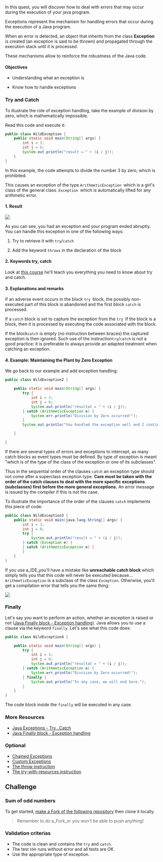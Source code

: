 In this quest, you will discover how to deal with errors that may occur during the execution of your java program.

Exceptions represent the mechanism for handling errors that occur during the execution of a Java program.

When an error is detected, an object that inherits from the class **Exception** is created (an exception is said to be thrown) and propagated through the execution stack until it is processed.

These mechanisms allow to reinforce the robustness of the Java code.

#### Objectives

- Understanding what an exception is

- Know how to handle exceptions

### Try and Catch

To illustrate the role of exception handling, take the example of division by zero, which is mathematically impossible.

Read this code and execute it:

```java
public class WildException {
    public static void main(String[] args) {
        int i = 3;
        int j = 0;
        System.out.println("result = " + (i / j));
    }
}

```

In this example, the code attempts to divide the number 3 by zero, which is prohibited.

This causes an exception of the type `ArithmeticException `which is a girl's class of the general class. `Exception `which is automatically lifted for any arithmetic error.

#### 1. Result

![](https://image.noelshack.com/fichiers/2019/45/5/1573237943-exception1.jpg)

As you can see, you had an exception and your program ended abruptly. You can handle this exception in one of the following ways:

1. Try to retrieve it with `try`/`catch`

1. Add the keyword `throws` in the declaration of the block

#### 2. Keywords try, catch

Look at [this course](https://www.jmdoudoux.fr/java/dej/chap-exceptions.htm#exceptions-1) he'll teach you everything you need to know about try and catch.

#### 3. Explanations and remarks

If an adverse event occurs in the block `try `block, the possibly non-executed part of this block is abandoned and the first block `catch` is processed.

If a  `catch` block is set to capture the exception from the `try `If the block is a block, then it is processed by executing the code associated with the block.

If the block`catch` is empty (no instruction between braces) the captured exception is then ignored. Such use of the instruction`try`/`catch` is not a good practice: it is preferable to always provide an adapted treatment when catching an exception.

#### 4. Example: Maintaining the Plant by Zero Exception

We go back to our example and add exception handling:

```java
public class WildException2 {

    public static void main(String[] args) {
        try {
            int i = 3;
            int j = 0;
            System.out.println("résultat = " + (i / j));
        } catch (ArithmeticException e) {
            System.err.println("Division by Zero occurred!");
        }
        System.out.println("You handled the exception well and I continued the execution.");

    }

}

```

If there are several types of errors and exceptions to intercept, as many catch blocks as event types must be defined. By type of exception is meant "which is of the type of the class of the exception or one of its subclasses".

Thus in the sequential order of the clauses `catch` an exception type should not come after a superclass exception type. **Care must be taken with the order of the catch clauses to deal with the more specific exceptions (subclasses) first before the more general exceptions.** An error message is issued by the compiler if this is not the case.

To illustrate the importance of the order of the clauses `catch` implements this piece of code:

```java
public class WildException3 {
    public static void main(java.lang.String[] args) {
        int i = 3;
        int j = 0;
        try {
            System.out.println("result = " + (i / j));
        } catch (Exception e) {
        } catch (ArithmeticException e) {
        }
    }
}

```

If you use a_IDE_you'll have a mistake like **unreachable catch block** which simply tells you that this code will never be executed because... `ArithmeticException` is a subclass of the class `Exception`.
Otherwise, you'll get a compilation error that tells you the same thing:

![](https://image.noelshack.com/fichiers/2019/45/5/1573238099-exception2.jpg)

### Finally

Let's say you want to perform an action, whether an exception is raised or not ([Java Finally block - Exception handling](https://beginnersbook.com/2013/04/java-finally-block/)). Java allows you to use a clause via the keyword `finally`. Let's see what this code does:

```java
public class WildException4 {

    public static void main(String[] args) {
        try {
            int i = 3;
            int j = 0;
            System.out.println("résultat = " + (i / j));
        } catch (ArithmeticException e) {
            System.err.println("Division by Zero occurred!");
        } finally {
            System.out.println("In any case, we will end here.");
        }
    }
}

```

The code block inside the `finally` will be executed in any case.

### More Resources 

* [Java Exceptions - Try...Catch](https://www.w3schools.com/java/java_try_catch.asp)
* [Java Finally block - Exception handling](https://beginnersbook.com/2013/04/java-finally-block/)

### Optional

* [Chained Exceptions](https://docs.oracle.com/javase/tutorial/essential/exceptions/chained.html)
* [Custom Exceptions](https://docs.oracle.com/javase/tutorial/essential/exceptions/creating.html)
* [The throw instruction](https://docs.oracle.com/javase/tutorial/essential/exceptions/throwing.html)
* [The try-with-resources instruction](https://docs.oracle.com/javase/tutorial/essential/exceptions/tryResourceClose.html)

## Challenge

### Sum of odd numbers

To get started, [make a Fork of the following repository]() then clone it locally.
> Remember to do a_Fork_or you won't be able to push anything!

### Validation criterias

* The code is clean and contains the `try` and `catch`.
* The test `hhh` runs without error and all tests are OK.
* Use the appropriate type of exception.

